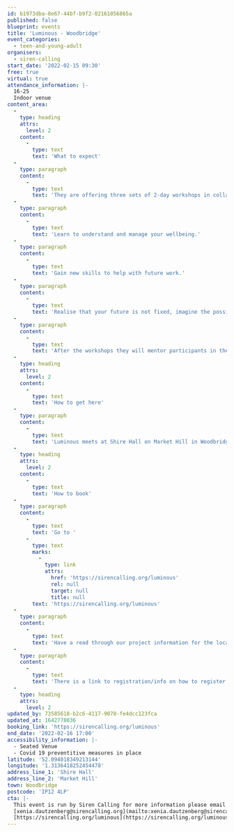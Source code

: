 ```yaml
---
id: b1973dba-8e67-44bf-b9f2-02161056865a
published: false
blueprint: events
title: 'Luminous - Woodbridge'
event_categories:
  - teen-and-young-adult
organisers:
  - siren-calling
start_date: '2022-02-15 09:30'
free: true
virtual: true
attendance_information: |-
  16-25
  Indoor venue
content_area:
  -
    type: heading
    attrs:
      level: 2
    content:
      -
        type: text
        text: 'What to expect'
  -
    type: paragraph
    content:
      -
        type: text
        text: 'They are offering three sets of 2-day workshops in collaboration with Suffolk Mind & Inspire Suffolk.'
  -
    type: paragraph
    content:
      -
        type: text
        text: 'Learn to understand and manage your wellbeing.'
  -
    type: paragraph
    content:
      -
        type: text
        text: 'Gain new skills to help with future work.'
  -
    type: paragraph
    content:
      -
        type: text
        text: 'Realise that your future is not fixed, imagine the possibilities.'
  -
    type: paragraph
    content:
      -
        type: text
        text: 'After the workshops they will mentor participants in the making of a creative output for six weeks. This will then be presented in video format on a livestream from a SWT location, with participants present to discuss their creation!'
  -
    type: heading
    attrs:
      level: 2
    content:
      -
        type: text
        text: 'How to get here'
  -
    type: paragraph
    content:
      -
        type: text
        text: 'Luminous meets at Shire Hall on Market Hill in Woodbridge,IP12 4LP'
  -
    type: heading
    attrs:
      level: 2
    content:
      -
        type: text
        text: 'How to book'
  -
    type: paragraph
    content:
      -
        type: text
        text: 'Go to '
      -
        type: text
        marks:
          -
            type: link
            attrs:
              href: 'https://sirencalling.org/luminous'
              rel: null
              target: null
              title: null
        text: 'https://sirencalling.org/luminous'
  -
    type: paragraph
    content:
      -
        type: text
        text: 'Have a read through our project information for the location you''re interested in (Woodbridge, Lowestoft or Felixstowe).'
  -
    type: paragraph
    content:
      -
        type: text
        text: 'There is a link to registration/info on how to register on the page.'
  -
    type: heading
    attrs:
      level: 2
updated_by: 73585618-b2c6-4117-9078-fe4dcc123fca
updated_at: 1642778036
booking_link: 'https://sirencalling.org/luminous'
end_date: '2022-02-16 17:00'
accessibility_information: |-
  - Seated Venue
  - Covid 19 preventitive measures in place
latitude: '52.094018349213144'
longitude: '1.3136418252454478'
address_line_1: 'Shire Hall'
address_line_2: 'Market Hill'
town: Woodbridge
postcode: 'IP12 4LP'
cta: |-
  This event is run by Siren Calling for more information please email or visit the website:
  [xenia.dautzenberg@sirencalling.org](mailto:xenia.dautzenberg@sirencalling.org)
  [https://sirencalling.org/luminous](https://sirencalling.org/luminous)
---
```

